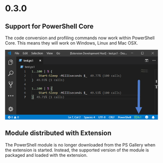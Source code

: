 # 0.3.0

## Support for PowerShell Core

The code conversion and profiling commands now work within PowerShell Core. This means they will work on Windows, Linux and Mac OSX. 

![Profiling in PowerShell Core 6.1](../../.gitbook/assets/image%20%2817%29.png)

## Module distributed with Extension

The PowerShell module is no longer downloaded from the PS Gallery when the extension is started. Instead, the supported version of the module is packaged and loaded with the extension. 


